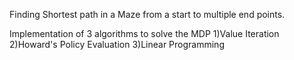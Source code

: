 Finding Shortest path in a Maze from a start to multiple end points.

Implementation of 3 algorithms to solve the MDP
1)Value Iteration
2)Howard's Policy Evaluation
3)Linear Programming
